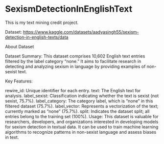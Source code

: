 # SexismDetectionInEnglishText

This is my text mining credit project. 

Dataset: https://www.kaggle.com/datasets/aadyasingh55/sexism-detection-in-english-texts/data

About Dataset

Dataset Summary: This dataset comprises 10,602 English text entries filtered by the label category “none.” It aims to facilitate research in detecting and analyzing sexism in language by providing examples of non-sexist text.

Key Features:

rewire_id: Unique identifier for each entry.
text: The English text for analysis.
label_sexist: Classification indicating whether the text is sexist (not sexist, 75.7%).
label_category: The category label, which is “none” in this filtered dataset (75.7%).
label_vector: Represents a vectorization of the text; currently marked as “none” (75.7%).
split: Indicates the dataset split; all entries belong to the training set (100%).
Usage: This dataset is valuable for researchers, developers, and organizations interested in developing models for sexism detection in textual data. It can be used to train machine learning algorithms to recognize patterns in non-sexist language and assess biases in text.
